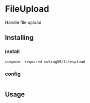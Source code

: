 # FileUpload

Handle file upload

## Installing

### install
```
composer required noking50/fileupload
```

### config
```
```

## Usage



